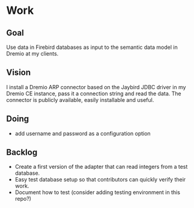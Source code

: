 # Work

## Goal

Use data in Firebird databases as input to the semantic data model in Dremio at my clients.

## Vision

I install a Dremio ARP connector based on the Jaybird JDBC driver in my Dremio CE instance,
pass it a connection string and read the data.
The connector is publicly available, easily installable and useful.

## Doing

* add username and password as a configuration option

## Backlog

* Create a first version of the adapter that can read integers from a test database.
* Easy test database setup so that contributors can quickly verify their work.
* Document how to test (consider adding testing environment in this repo?)
